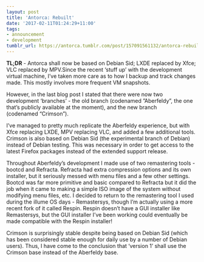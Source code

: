 ```yaml
---
layout: post
title: 'Antorca: Rebuilt'
date: '2017-02-11T01:24:29+11:00'
tags:
- announcement
- development
tumblr_url: https://antorca.tumblr.com/post/157091561132/antorca-rebuilt
---
```

**TL;DR** - Antorca shall now be based on Debian Sid; LXDE replaced by Xfce; VLC replaced by MPV.Since the recent ‘stuff up’ with the development virtual machine, I’ve taken more care as to how I backup and track changes made. This mostly involves more frequent VM snapshots.

However, in the last blog post I stated that there were now two development ‘branches’ - the old branch (codenamed ”Aberfeldy”, the one that’s publicly available at the moment), and the new branch (codenamed “Crimson”).

I’ve managed to pretty much replicate the Aberfeldy experience, but with Xfce replacing LXDE, MPV replacing VLC, and added a few additional tools. Crimson is also based on Debian Sid (the experimental branch of Debian) instead of Debian testing. This was necessary in order to get access to the latest Firefox packages instead of the extended support release.

Throughout Aberfeldy’s development I made use of two remastering tools - bootcd and Refracta. Refracta had extra compression options and its own installer, but it seriously messed with menu files and a few other settings. Bootcd was far more primitive and basic compared to Refracta but it did the job when it came to making a simple ISO image of the system without modifying menu files, etc. I decided to return to the remastering tool I used during the illume OS days - Remastersys, though I’m actually using a more recent fork of it called Respin. Respin doesn’t have a GUI installer like Remastersys, but the GUI installer I’ve been working could eventually be made compatible with the Respin installer!

Crimson is surprisingly stable despite being based on Debian Sid (which has been considered stable enough for daily use by a number of Debian users). Thus, I have come to the conclusion that ‘version 1’ shall use the Crimson base instead of the Aberfeldy base.